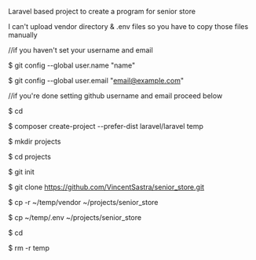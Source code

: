 Laravel based project to create a program for senior store



I can't upload vendor directory & .env files so you have to copy those files manually


//if you haven't set your username and email

$ git config --global user.name "name"

$ git config --global user.email "email@example.com"


//if you're done setting github username and email proceed below

$ cd

$ composer create-project --prefer-dist laravel/laravel temp

$ mkdir projects

$ cd projects

$ git init

$ git clone https://github.com/VincentSastra/senior_store.git

$ cp -r ~/temp/vendor ~/projects/senior_store

$ cp ~/temp/.env ~/projects/senior_store

$ cd

$ rm -r temp
